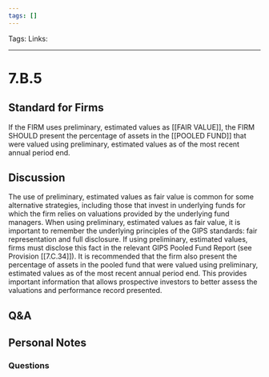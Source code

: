 ```yaml
---
tags: []
---
```

Tags:
Links: 
___
# 7.B.5
## Standard for Firms
If the FIRM uses preliminary, estimated values as [[FAIR VALUE]], the FIRM SHOULD present the percentage of assets in the [[POOLED FUND]] that were valued using preliminary, estimated values as of the most recent annual period end.
## Discussion
The use of preliminary, estimated values as fair value is common for some alternative strategies, including those that invest in underlying funds for which the firm relies on valuations provided by the underlying fund managers. When using preliminary, estimated values as fair value, it is important to remember the underlying principles of the GIPS standards: fair representation and full disclosure. If using preliminary, estimated values, firms must disclose this fact in the relevant GIPS Pooled Fund Report (see Provision [[7.C.34]]). It is recommended that the firm also present the percentage of assets in the pooled fund that were valued using preliminary, estimated values as of the most recent annual period end. This provides important information that allows prospective investors to better assess the valuations and performance record presented.
## Q&A

## Personal Notes

### Questions